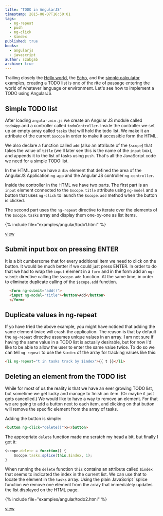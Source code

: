 ```yaml
---
title: "TODO in AngularJS"
timestamp: 2015-08-07T16:50:01
tags:
  - ng-repeat
  - push
  - ng-click
  - $index
published: true
books:
  - angularjs
  - javascript
author: szabgab
archive: true
---
```



Trailing closely the [Hello world](/getting-started-with-angularjs),
the [Echo](/angularjs-first-binding), and the [simple calculator](/calculator-in-angularjs)
examples, creating a TODO list is one of the rite of passage entering the world of whatever
language or environment. Let's see how to implement a TODO using AngularJS.


## Simple TODO list

After loading `angular.min.js` we create an Angular JS module called `todoApp` and
a controller called `todoController`. Inside the controller we set up an empty array
called `tasks` that will hold the todo list.
We make it an attribute of the current `$scope` in order to make it accessible form the HTML.

We also declare a function called `add` (also an attribute of the `$scope`) that takes the
value of `title` (we'll later see this is the name of the `input` box), and appends it
to the list of tasks using `push`. That's all the JavaScript code we need for a simple TODO list.

In the HTML part we have a `div` element that defined the area of the
AngularJS Application `ng-app` and the Angular JS controller `ng-controller`.

Inside the controller in the HTML we have two parts. The first part is an `input` element
connected to the `$scope.title` attribute using `ng-model` and a button that uses
`ng-click` to launch the `$scope.add` method when the button is clicked.

The second part uses the `ng-repeat` directive to iterate over the elements of the `$scope.tasks`
array and display them one-by-one as list items.

{% include file="examples/angular/todo1.html" %}

[view](examples/angular/todo1.html)

## Submit input box on pressing ENTER

It is a bit cumbersome that for every additional item we need to click on the button.
It would be much better if we could just press ENTER. In order to do that we had to wrap
the `input` element in a `form` and in the form add an `ng-submit`
directive calling the `$scope.add` function. At the same time, in order to eliminate
duplicate calling of the `$scope.add` function.

```html
  <form ng-submit="add()">
  <input ng-model="title"><button>Add</button>
  </form>
```

## Duplicate values in ng-repeat

If yo have tried the above example, you might have noticed that adding the same element twice
will crash the application. The reason is that by default the `ng-repeat` directive
assumes unique values in an array. I am not sure if having the same value in a TODO list
is actually desirable, but for now I'd like to be able to allow the user to enter the same value
twice. To do so we can tell `ng-repeat` to use the `$index` of the array for tracking
values like this:

```html
<li ng-repeat="t in tasks track by $index">{{ t }}</li>
```

## Deleting an element from the TODO list

While for most of us the reality is that we have an ever growing TODO list, but sometime
we get lucky and manage to finish an item. (Or maybe it just gets cancelled.) We would like
to have a way to remove an element. For that we are going to add a button next to each item,
and clicking on that button will remove the specific element from the array of tasks.

Adding the button is simple:

```html
<button ng-click="delete()">x</button>
```

The appropriate `delete` function made me scratch my head a bit, but finally I
got it:

```javascript
$scope.delete = function() {
    $scope.tasks.splice(this.$index, 1);
}
```

When running the `delete` function `this` contains an attribute called `$index` that
seems to indicated the index in the current list. We can use that to locate the element in the
`tasks` array. Using the plain JavaScript `splice</a> function we remove one element from
the array that immediately updates the list displayed on the HTML page.

{% include file="examples/angular/todo2.html" %}

[view](examples/angular/todo2.html)
